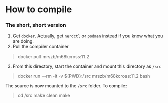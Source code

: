 # How to compile
### The short, short version

 1. Get `docker`. Actually, get `nerdctl` or `podman` instead if you know what you are doing.
 2. Pull the compiler container

> docker pull mrszb/m68kcross:11.2

3. From this directory, start the container and mount this directory as `/src`

> docker run --rm -it -v ${PWD}:/src mrszb/m68kcross:11.2 bash

The source is now mounted to the `/src` folder.  To compile:

> cd /src
> make clean
> make



